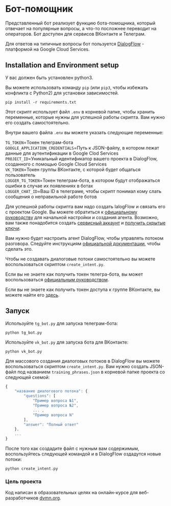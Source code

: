 # Бот-помощник

Представленный бот реализует функцию бота-помощника, который отвечает на популярные вопросы, а что-то посложнее переводит на операторов. Бот доступен для сервисов ВКонтакте и Телеграм.

Для ответов на типичные вопросы бот пользуется [DialogFlow](https://cloud.google.com/dialogflow/docs) - платформой на Google Cloud Services.

## Installation and Environment setup

У вас должен быть установлен python3.

Вы можете использовать команду `pip` (или `pip3`, чтобы избежать конфликта с Python2) для установки зависимостей.
```
pip install -r requirements.txt
```

Этот скрипт использует файл `.env` в корневой папке, чтобы хранить переменные, которые нужны для успешной работы скрипта. Вам нужно его создать самостоятельно.

Внутри вашего файла `.env` вы можете указать следующие переменные:

`TG_TOKEN`=Токен телеграм-бота   
`GOOGLE_APPLICATION_CREDENTIALS`=Путь к JSON-файлу, в котором лежат данные для аутентификации в Google Clod Services   
`PROJECT_ID`=Уникальный идентификатор вашего проекта в DialogFlow, созданного с помощью Google Cloud Services   
`VK_TOKEN`=Токен группы ВКонтакте, с которой будет общаться пользователь   
`LOGGER_TG_TOKEN`=Токен телеграм-бота, в котором будут отображаться ошибки в случае их появлениях в ботах   
`LOGGER_CHAT_ID`=Ваш ID в телеграме, чтобы скрипт понимал кому слать сообщения о неправильной работе ботов   

Для успешной работы скрипта вам надо создать IalogFlow и связать его с проектом Google. Вы можете обратиться к [официальному руководству](https://cloud.google.com/dialogflow/es/docs/quick/setup) для начальной настройки и создания агента. Возможно, вам также понадобится создать [сервисный аккаунт](https://cloud.google.com/dialogflow/es/docs/quick/setup#sa-create) и [получить скрытые ключи](https://cloud.google.com/dialogflow/es/docs/quick/setup#auth-env).

Вам нужно будет настроить агент DialogFlow, чтобы управлять потоком разговора. Следуйте инструкциям [официальной документации](https://cloud.google.com/dialogflow/es/docs/quick/build-agent), чтобы сделать это.

Чтобы не создавать диалоговые потоки самостоятельно вы можете воспользоваться скриптом `create_intent.py`.

Если вы не знаете как получить токен телегра-бота, вы может воспользоваться [официальным руководством](https://core.telegram.org/bots#3-how-do-i-create-a-bot).

Если вы не знаете как получить токен доступа к группе ВКонтакте, вы можете найти его [здесь](https://dev.vk.com/api/community-messages/getting-started#Получение%20ключа%20доступа%20в%20настройках%20сообщества).

## Запуск

Используйте `tg_bot.py` для запуска телеграм-бота:

```
python tg_bot.py 
```

Используйте `vk_bot.py` для запуска бота для ВКонтакте:

```
python vk_bot.py 
```

Для массового создания диалоговых потоков в DialogFlow вы можете воспользоваться скриптом `create_intent.py`. Вам нужно создать JSON-файл под названием `training_phrases.json` в корневой папке проекта со следующей схемой:

```JavaScript
{
    "название диалогового потока": {
        "questions": [
            "Пример вопроса №1",
            "Пример вопроса №2",
            ... ,
            "Пример вопроса N"
        ],
        "answer": "Полный ответ"
    },
    ...
}
```

После того как создадите файл с нужным вам содержимым, воспользуйтесь следующей командой и в DialogFlow оздадутся новые потоки:

```
python create_intent.py
```

### Цель проекта

Код написан в образовательных целях на онлайн-курсе для веб-разработчиков [dvmn.org](https://dvmn.org/).
